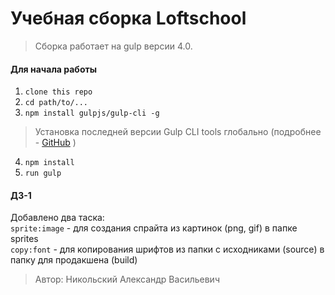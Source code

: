 # Учебная сборка Loftschool

> Сборка работает на gulp версии 4.0. 

#### Для начала работы

1. ```clone this repo```
2. ```cd path/to/...```
3. ```npm install gulpjs/gulp-cli -g```  
> Установка последней версии Gulp CLI tools глобально (подробнее - [GitHub](https://github.com/gulpjs/gulp/blob/4.0/docs/getting-started.md) )

4. ```npm install```
6. ```run gulp``` 

#### ДЗ-1
Добавлено два таска:<br>
```sprite:image``` - для создания спрайта из картинок (png, gif) в папке sprites<br>
```copy:font``` - для копирования шрифтов из папки с исходниками (source) в папку для продакшена (build)

> Автор: Никольский Александр Васильевич